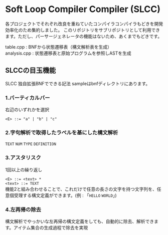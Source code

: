 # Soft Loop Compiler Compiler (SLCC)

各プロジェクトでそれぞれ改良を重ねていたコンパイラコンパイラもどきを開発効率化のため集約しました。
このリポジトリをサブリポジトリとして利用できます。ただし、パーサージェネレータの機能はないため、あくまでもどきです。

table.cpp : BNFから状態遷移表（構文解析表を生成）<br/>
analysis.cpp : 状態遷移表と原始プログラムを参照しASTを生成 <br/>

## SLCCの目玉機能
SLCC 独自拡張BNFでできる記法
sampleはbnfディレクトリにあります。

### 1.バーティカルバー
右辺のいずれかを選択

`<E> ::= "a" | "b" | "c"`

### 2.字句解析で取得したラベルを基にした構文解析
`TEXT` `NUM` `TYPE` `DEFINITION`

### 3.アスタリスク
1回以上の繰り返し

`<E> ::= <text> * ` </br>
`<text> ::= TEXT` </br>
機能2と組み合わせることで、これだけで任意の長さの文字を持つ文字列を、任意個受理する構文定義ができます。(例 : 「`HELLO` `WORLD`」)

### 4.左再帰の除去
構文解析でやっかいな左再帰の構文定義をしても、自動的に除去、解析できます。アイテム集合の生成過程で除去を実現

